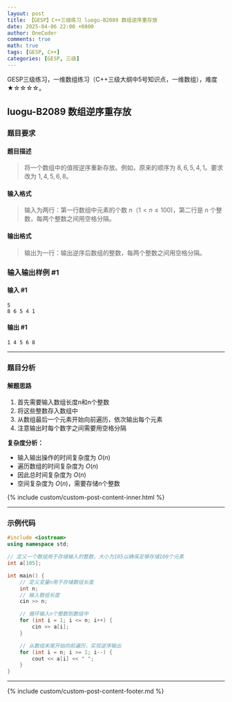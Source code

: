```yaml
---
layout: post
title: 【GESP】C++三级练习 luogu-B2089 数组逆序重存放
date: 2025-04-06 22:00 +0800
author: OneCoder
comments: true
math: true
tags: [GESP, C++]
categories: [GESP, 三级]
---
```

GESP三级练习，一维数组练习（C++三级大纲中5号知识点，一维数组），难度★☆☆☆☆。

<!--more-->

## luogu-B2089 数组逆序重存放

### 题目要求

#### 题目描述

>将一个数组中的值按逆序重新存放。例如，原来的顺序为 $8,6,5,4,1$。要求改为 $1,4,5,6,8$。

#### 输入格式

>输入为两行：第一行数组中元素的个数 $n$（$1 \lt n \le 100$)，第二行是 $n$ 个整数，每两个整数之间用空格分隔。

#### 输出格式

>输出为一行：输出逆序后数组的整数，每两个整数之间用空格分隔。

### 输入输出样例 #1

#### 输入 #1

```console
5
8 6 5 4 1
```

#### 输出 #1

```console
1 4 5 6 8
```

---

### 题目分析

#### 解题思路

1. 首先需要输入数组长度n和n个整数
2. 将这些整数存入数组中
3. 从数组最后一个元素开始向前遍历，依次输出每个元素
4. 注意输出时每个数字之间需要用空格分隔

**复杂度分析：**

- 输入输出操作的时间复杂度为 $O(n)$
- 遍历数组的时间复杂度为 $O(n)$
- 因此总时间复杂度为 $O(n)$
- 空间复杂度为 $O(n)$，需要存储n个整数
  
{% include custom/custom-post-content-inner.html %}

---

### 示例代码

```cpp
#include <iostream>
using namespace std;

// 定义一个数组用于存储输入的整数，大小为105以确保足够存储100个元素
int a[105];

int main() {
    // 定义变量n用于存储数组长度
    int n;
    // 输入数组长度
    cin >> n;

    // 循环输入n个整数到数组中
    for (int i = 1; i <= n; i++) {
        cin >> a[i];
    }

    // 从数组末尾开始向前遍历，实现逆序输出
    for (int i = n; i >= 1; i--) {
        cout << a[i] << " ";
    }
}
```

---

{% include custom/custom-post-content-footer.md %}
